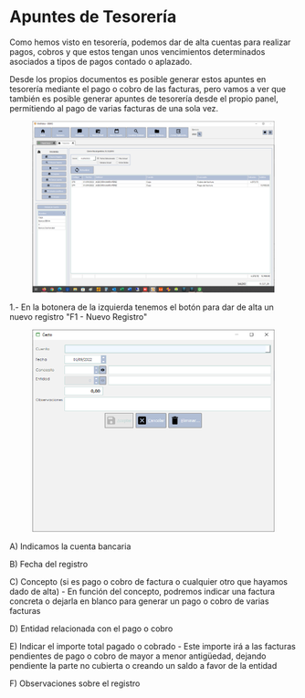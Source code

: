 # Apuntes de Tesorería

Como hemos visto en tesorería, podemos dar de alta cuentas para realizar pagos, cobros y que estos tengan unos vencimientos determinados asociados a tipos de pagos contado o aplazado.

Desde los propios documentos es posible generar estos apuntes en tesorería mediante el pago o cobro de las facturas, pero vamos a ver que también es posible generar apuntes de tesorería desde el propio panel, permitiendo al pago de varias facturas de una sola vez.

<figure><img src="../../../.gitbook/assets/imagen (4) (1) (2) (1).png" alt=""><figcaption></figcaption></figure>

1.- En la botonera de la izquierda tenemos el botón para dar de alta un nuevo registro "F1 - Nuevo Registro"

<figure><img src="../../../.gitbook/assets/imagen (1) (1) (2) (1).png" alt=""><figcaption></figcaption></figure>

A) Indicamos la cuenta bancaria

B) Fecha del registro

C) Concepto (si es pago o cobro de factura o cualquier otro que hayamos dado de alta) - En función del concepto, podremos indicar una factura concreta o dejarla en blanco para generar un pago o cobro de varias facturas

D) Entidad relacionada con el pago o cobro

E) Indicar el importe total pagado o cobrado - Este importe irá a las facturas pendientes de pago o cobro de mayor a menor antigüedad, dejando pendiente la parte no cubierta o creando un saldo a favor de la entidad

F) Observaciones sobre el registro


